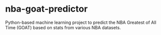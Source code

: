 # nba-goat-predictor
Python-based machine learning project to predict the NBA Greatest of All Time (GOAT) based on stats from various NBA datasets.
